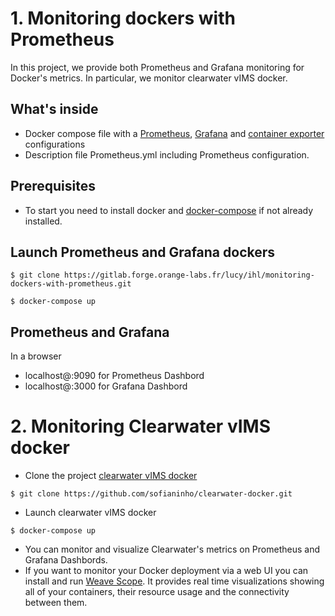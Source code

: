 # 1. Monitoring dockers with Prometheus

In this project, we provide both Prometheus and Grafana monitoring for Docker's metrics. In particular, we monitor clearwater vIMS docker.
## What's inside

* Docker compose file with a [Prometheus](https://hub.docker.com/r/prom/prometheus/), [Grafana](https://hub.docker.com/r/grafana/grafana) and [container exporter](https://hub.docker.com/r/prom/container-exporter/) configurations
* Description file Prometheus.yml including Prometheus configuration. 

## Prerequisites 
* To start you need to install docker and [docker-compose](https://docs.docker.com/compose/install/) if not already installed. 

## Launch Prometheus and Grafana dockers 
```
$ git clone https://gitlab.forge.orange-labs.fr/lucy/ihl/monitoring-dockers-with-prometheus.git
```
```
$ docker-compose up
```
## Prometheus and Grafana
In a browser 
* localhost@:9090 for Prometheus Dashbord
* localhost@:3000 for Grafana Dashbord


# 2. Monitoring Clearwater vIMS docker

 * Clone the project [clearwater vIMS docker](https://github.com/cherrared/clearwater-docker.git)
```
$ git clone https://github.com/sofianinho/clearwater-docker.git
```
* Launch clearwater vIMS docker 
```
$ docker-compose up
```

* You can monitor and visualize Clearwater's metrics on Prometheus and Grafana Dashbords.
* If you want to monitor your Docker deployment via a web UI you can install and run [Weave Scope](https://www.weave.works/docs/scope/latest/installing/). It provides real time visualizations showing all of your containers, their resource usage and the connectivity between them.

